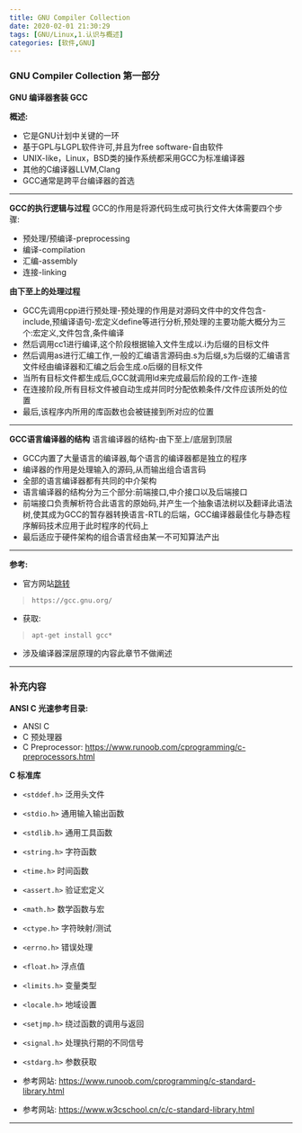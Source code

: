 ```yaml
---
title: GNU Compiler Collection
date: 2020-02-01 21:30:29
tags: [GNU/Linux,1.认识与概述]
categories: [软件,GNU]
---
```


### GNU Compiler Collection 第一部分

**GNU 编译器套装 GCC**

**概述:**
* 它是GNU计划中关键的一环
* 基于GPL与LGPL软件许可,并且为free software-自由软件
* UNIX-like，Linux，BSD类的操作系统都采用GCC为标准编译器
* 其他的C编译器LLVM,Clang
* GCC通常是跨平台编译器的首选
---

**GCC的执行逻辑与过程**
GCC的作用是将源代码生成可执行文件大体需要四个步骤:
* 预处理/预编译-preprocessing
* 编译-compilation
* 汇编-assembly
* 连接-linking

**由下至上的处理过程**
* GCC先调用cpp进行预处理-预处理的作用是对源码文件中的文件包含-include,预编译语句-宏定义define等进行分析,预处理的主要功能大概分为三个:宏定义,文件包含,条件编译
* 然后调用cc1进行编译,这个阶段根据输入文件生成以.i为后缀的目标文件
* 然后调用as进行汇编工作,一般的汇编语言源码由.s为后缀,s为后缀的汇编语言文件经由编译器和汇编之后会生成.o后缀的目标文件
* 当所有目标文件都生成后,GCC就调用ld来完成最后阶段的工作-连接
* 在连接阶段,所有目标文件被自动生成并同时分配依赖条件/文件应该所处的位置
* 最后,该程序内所用的库函数也会被链接到所对应的位置
---

**GCC语言编译器的结构**
语言编译器的结构-由下至上/底层到顶层
* GCC内置了大量语言的编译器,每个语言的编译器都是独立的程序
* 编译器的作用是处理输入的源码,从而输出组合语言码
* 全部的语言编译器都有共同的中介架构
* 语言编译器的结构分为三个部分:前端接口,中介接口以及后端接口
* 前端接口负责解析符合此语言的原始码,并产生一个抽象语法树以及翻译此语法树,使其成为GCC的暂存器转换语言-RTL的后端，GCC编译器最佳化与静态程序解码技术应用于此时程序的代码上
* 最后适应于硬件架构的组合语言经由某一不可知算法产出

---
**参考:**

* 官方网站[跳转](https://gcc.gnu.org)
> `https://gcc.gnu.org/`

* 获取:
> `apt-get install gcc*`

* 涉及编译器深层原理的内容此章节不做阐述

---

### 补充内容

**ANSI C 光速参考目录:**

* ANSI C
* C 预处理器
* C Preprocessor: https://www.runoob.com/cprogramming/c-preprocessors.html

**C 标准库**

* `<stddef.h>` 泛用头文件
* `<stdio.h>` 通用输入输出函数
* `<stdlib.h>` 通用工具函数
* `<string.h>` 字符函数
* `<time.h>` 时间函数
* `<assert.h>` 验证宏定义
* `<math.h>` 数学函数与宏
* `<ctype.h>` 字符映射/测试
* `<errno.h>` 错误处理
* `<float.h>` 浮点值
* `<limits.h>` 变量类型
* `<locale.h>` 地域设置
* `<setjmp.h>` 绕过函数的调用与返回
* `<signal.h>` 处理执行期的不同信号
* `<stdarg.h>` 参数获取

* 参考网站: https://www.runoob.com/cprogramming/c-standard-library.html
* 参考网站: https://www.w3cschool.cn/c/c-standard-library.html

---



